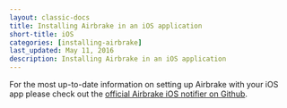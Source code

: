 ```yaml
---
layout: classic-docs
title: Installing Airbrake in an iOS application
short-title: iOS
categories: [installing-airbrake]
last_updated: May 11, 2016
description: Installing Airbrake in an iOS application
---
```


For the most up-to-date information on setting up Airbrake with your iOS app
please check out the [official Airbrake iOS notifier on
Github](https://github.com/airbrake/airbrake-ios).
